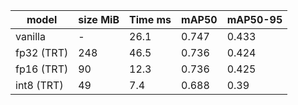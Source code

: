 |   model     | size MiB| Time ms | mAP50 | mAP50-95 |
|-------------|---------|---------|-------|----------|
| vanilla     | -       | 26.1    |0.747  |0.433     |
| fp32 (TRT)  | 248     | 46.5    |0.736  |0.424     |
| fp16 (TRT)  | 90      | 12.3    |0.736  |0.425     |
| int8 (TRT)  | 49      | 7.4     |0.688  |0.39      |